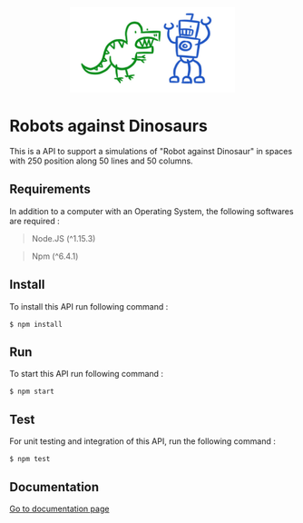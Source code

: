 <p align=center> <img src="robot against dinosaur.png" height=150 /> </p>

# Robots against Dinosaurs

This is a API to support a simulations of "Robot against Dinosaur" in spaces with 250 position along 50 lines and 50 columns.


## Requirements
In addition to a computer with an Operating System, the following softwares are required : 

> Node.JS (^1.15.3)

> Npm (^6.4.1)

## Install
To install this API run following command :
```
$ npm install
```

## Run
To start this API run following command :
```
$ npm start
```

## Test
For unit testing and integration of this API, run the following command :
```
$ npm test
```

## Documentation

[Go to documentation page](docs/DOCUMENTATION.md)